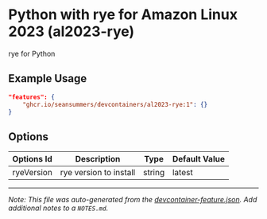 
# Python with rye for Amazon Linux 2023 (al2023-rye)

rye for Python

## Example Usage

```json
"features": {
    "ghcr.io/seansummers/devcontainers/al2023-rye:1": {}
}
```

## Options

| Options Id | Description | Type | Default Value |
|-----|-----|-----|-----|
| ryeVersion | rye version to install | string | latest |



---

_Note: This file was auto-generated from the [devcontainer-feature.json](https://github.com/seansummers/devcontainers/blob/main/src/al2023-rye/devcontainer-feature.json).  Add additional notes to a `NOTES.md`._
